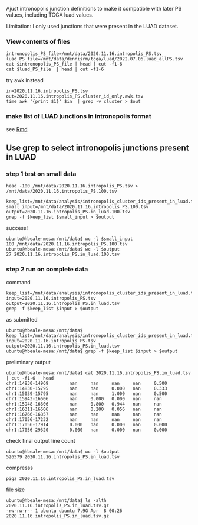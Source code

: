 Ajust intronopolis junction definitions to make it compatible with later PS values, including TCGA luad values. 

Limitation: I only used junctions that were present in the LUAD dataset. 

### View contents of files
```
intronopolis_PS_file=/mnt/data/2020.11.16.intropolis_PS.tsv
luad_PS_file=/mnt/data/dennisrm/tcga/luad/2022.07.06.luad_allPS.tsv
cat $intronopolis_PS_file | head | cut -f1-6
cat $luad_PS_file  | head | cut -f1-6
```

try awk instead
```
in=2020.11.16.intropolis_PS.tsv
out=2020.11.16.intropolis_PS.cluster_id_only.awk.tsv
time awk '{print $1}' $in  | grep -v cluster > $out

```

### make list of LUAD junctions in intronopolis format 

see [Rmd](https://github.com/hbeale/splicedice_analysis/blob/main/change_cluster_ids.rmd)

## Use grep to select intronopolis junctions present in LUAD
### step 1 test on small data
```
head -100 /mnt/data/2020.11.16.intropolis_PS.tsv > /mnt/data/2020.11.16.intropolis_PS.100.tsv

keep_list=/mnt/data/analysis/intronopolis_cluster_ids_present_in_luad.tsv
small_input=/mnt/data/2020.11.16.intropolis_PS.100.tsv
output=2020.11.16.intropolis_PS.in_luad.100.tsv
grep -f $keep_list $small_input > $output
```
success!
```
ubuntu@hbeale-mesa:/mnt/data$ wc -l $small_input 
100 /mnt/data/2020.11.16.intropolis_PS.100.tsv
ubuntu@hbeale-mesa:/mnt/data$ wc -l $output
27 2020.11.16.intropolis_PS.in_luad.100.tsv

```
### step 2 run on complete data
command
```
keep_list=/mnt/data/analysis/intronopolis_cluster_ids_present_in_luad.tsv
input=2020.11.16.intropolis_PS.tsv
output=2020.11.16.intropolis_PS.in_luad.tsv
grep -f $keep_list $input > $output
```

as submitted
```
ubuntu@hbeale-mesa:/mnt/data$ keep_list=/mnt/data/analysis/intronopolis_cluster_ids_present_in_luad.tsv
input=2020.11.16.intropolis_PS.tsv
output=2020.11.16.intropolis_PS.in_luad.tsv
ubuntu@hbeale-mesa:/mnt/data$ grep -f $keep_list $input > $output
```

preliminary output
```
ubuntu@hbeale-mesa:/mnt/data$ cat 2020.11.16.intropolis_PS.in_luad.tsv | cut -f1-6 | head
chr1:14830-14969        nan     nan     nan     nan     0.500
chr1:14830-15795        nan     nan     0.000   nan     0.333
chr1:15039-15795        nan     nan     1.000   nan     0.500
chr1:15943-16606        nan     0.000   0.000   nan     nan
chr1:15948-16606        nan     0.800   0.944   nan     nan
chr1:16311-16606        nan     0.200   0.056   nan     nan
chr1:16766-16857        nan     nan     nan     nan     nan
chr1:17056-17232        nan     nan     nan     nan     nan
chr1:17056-17914        0.000   nan     0.000   nan     0.000
chr1:17056-29320        0.000   nan     0.000   nan     0.000
```

check final output line count
```
ubuntu@hbeale-mesa:/mnt/data$ wc -l $output
526579 2020.11.16.intropolis_PS.in_luad.tsv
```

compresss
```
pigz 2020.11.16.intropolis_PS.in_luad.tsv
```

file size
```
ubuntu@hbeale-mesa:/mnt/data$ ls -alth 2020.11.16.intropolis_PS.in_luad.tsv.gz 
-rw-rw-r-- 1 ubuntu ubuntu 7.9G Apr  8 00:26 2020.11.16.intropolis_PS.in_luad.tsv.gz
```
